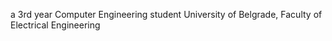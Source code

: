 
a 3rd year Computer Engineering student
University of Belgrade, Faculty of Electrical Engineering

